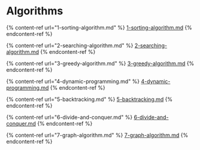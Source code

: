 # Algorithms

{% content-ref url="1-sorting-algorithm.md" %}
[1-sorting-algorithm.md](1-sorting-algorithm.md)
{% endcontent-ref %}

{% content-ref url="2-searching-algorithm.md" %}
[2-searching-algorithm.md](2-searching-algorithm.md)
{% endcontent-ref %}

{% content-ref url="3-greedy-algorithm.md" %}
[3-greedy-algorithm.md](3-greedy-algorithm.md)
{% endcontent-ref %}

{% content-ref url="4-dynamic-programming.md" %}
[4-dynamic-programming.md](4-dynamic-programming.md)
{% endcontent-ref %}

{% content-ref url="5-backtracking.md" %}
[5-backtracking.md](5-backtracking.md)
{% endcontent-ref %}

{% content-ref url="6-divide-and-conquer.md" %}
[6-divide-and-conquer.md](6-divide-and-conquer.md)
{% endcontent-ref %}

{% content-ref url="7-graph-algorithm.md" %}
[7-graph-algorithm.md](7-graph-algorithm.md)
{% endcontent-ref %}


